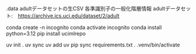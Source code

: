 .data
    adultデータセットの生CSV
    各準識別子の一般化階層情報
adultデータセット:　https://archive.ics.uci.edu/dataset/2/adult




conda create -n incognito
conda activate incognito
conda install python=3.12
pip install ucimlrepo


uv init .
uv sync
uv add 
uv pip sync requirements.txt
. .venv/bin/activate